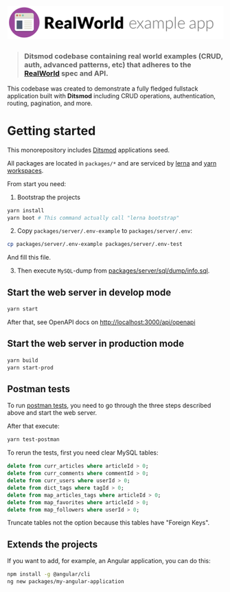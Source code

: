 # ![RealWorld Example App](logo.png)

> ### Ditsmod codebase containing real world examples (CRUD, auth, advanced patterns, etc) that adheres to the [RealWorld](https://github.com/gothinkster/realworld) spec and API.


This codebase was created to demonstrate a fully fledged fullstack application built with **Ditsmod** including CRUD operations, authentication, routing, pagination, and more.

# Getting started

This monorepository includes [Ditsmod](https://ditsmod.github.io/en/docs/intro) applications seed.

All packages are located in `packages/*` and are serviced by [lerna](https://github.com/lerna/lerna) and [yarn workspaces](https://classic.yarnpkg.com/lang/en/docs/workspaces/).

From start you need:

1. Bootstrap the projects

```bash
yarn install
yarn boot # This command actually call "lerna bootstrap"
```

2. Copy `packages/server/.env-example` to `packages/server/.env`:

```bash
cp packages/server/.env-example packages/server/.env-test
```

And fill this file.

3. Then execute `MySQL`-dump from [packages/server/sql/dump/info.sql](./packages/server/sql/dump/info.sql).

## Start the web server in develop mode

```bash
yarn start
```

After that, see OpenAPI docs on [http://localhost:3000/api/openapi](http://localhost:3000/api/openapi)

## Start the web server in production mode

```bash
yarn build
yarn start-prod
```

## Postman tests

To run [postman tests](https://github.com/gothinkster/realworld/blob/main/api/Conduit.postman_collection.json),
you need to go through the three steps described above and start the web server.

After that execute:

```bash
yarn test-postman
```

To rerun the tests, first you need clear MySQL tables:

```sql
delete from curr_articles where articleId > 0;
delete from curr_comments where commentId > 0;
delete from curr_users where userId > 0;
delete from dict_tags where tagId > 0;
delete from map_articles_tags where articleId > 0;
delete from map_favorites where articleId > 0;
delete from map_followers where userId > 0;
```

Truncate tables not the option because this tables have "Foreign Keys".

## Extends the projects

If you want to add, for example, an Angular application, you can do this:

```bash
npm install -g @angular/cli
ng new packages/my-angular-application
```
